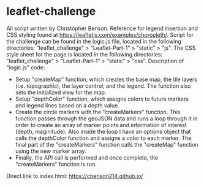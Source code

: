 # leaflet-challenge
All script written by Christopher Benson. Reference for legend insertion and CSS styling found at <https://leafletjs.com/examples/choropleth/>. Script for the challenge can be found in the logic.js file, located in the following directories: "leaflet_challenge" > "Leaflet-Part-1" > "static" > "js". The CSS style sheet for the page is located in the following directories: "leaflet_challenge" > "Leaflet-Part-1" > "static" > "css". 
Description of "logic.js" code: 
* Setup "createMap" function, which creates the base map, the tile layers (i.e. topographic), the layer control, and the legend. The function also sets the initialized view for the map.
* Setup "depthColor" function, which assigns colors to future markers and legend lines based on a depth value.
* Create the circle markers with the "createMarkers" function. This function passes through the geoJSON data and runs a loop through it in order to create an array of marker points and information of interest (depth, maginitude). Also inside the loop I have an options object that calls the depthColor function and assigns a color to each marker. The final part of the "createMarkers" function calls the "createMap" function using the new marker array.
* Finally, the API call is performed and once complete, the "createMarkers" function is run.

Direct link to index.html:
https://cbenson214.github.io/